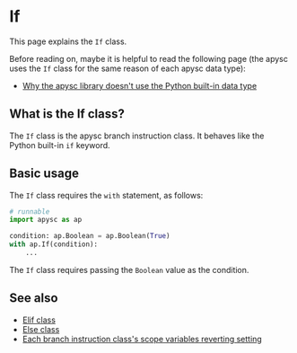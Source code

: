 # If

This page explains the `If` class.

Before reading on, maybe it is helpful to read the following page (the apysc uses the `If` class for the same reason of each apysc data type):

- [Why the apysc library doesn't use the Python built-in data type](why_apysc_doesnt_use_python_builtin_data_type.md)

## What is the If class?

The `If` class is the apysc branch instruction class. It behaves like the Python built-in `if` keyword.

## Basic usage

The `If` class requires the `with` statement, as follows:

```py
# runnable
import apysc as ap

condition: ap.Boolean = ap.Boolean(True)
with ap.If(condition):
    ...
```

The `If` class requires passing the `Boolean` value as the condition.

## See also

- [Elif class](elif.md)
- [Else class](else.md)
- [Each branch instruction class's scope variables reverting setting](branch_instruction_variables_reverting_setting.md)
